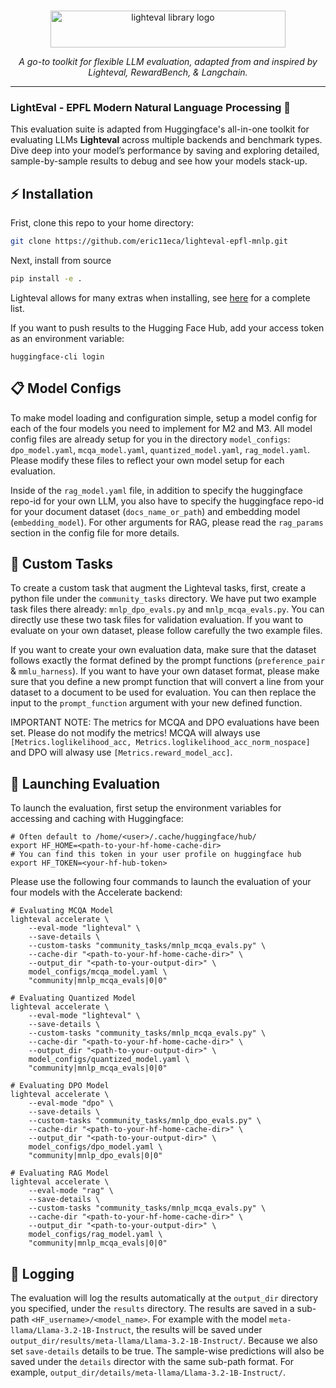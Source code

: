 <p align="center">
  <br/>
    <img alt="lighteval library logo" src="./assets/lighteval-doc.svg" width="376" height="59" style="max-width: 100%;">
  <br/>
</p>


<p align="center">
    <i>A go-to toolkit for flexible LLM evaluation, adapted from and inspired by Lighteval, RewardBench, & Langchain.</i>
</p>

<!-- <div align="center">

[![Tests](https://github.com/huggingface/lighteval/actions/workflows/tests.yaml/badge.svg?branch=main)](https://github.com/huggingface/lighteval/actions/workflows/tests.yaml?query=branch%3Amain)
[![Quality](https://github.com/huggingface/lighteval/actions/workflows/quality.yaml/badge.svg?branch=main)](https://github.com/huggingface/lighteval/actions/workflows/quality.yaml?query=branch%3Amain)
[![Python versions](https://img.shields.io/pypi/pyversions/lighteval)](https://www.python.org/downloads/)
[![License](https://img.shields.io/badge/License-MIT-green.svg)](https://github.com/huggingface/lighteval/blob/main/LICENSE)
[![Version](https://img.shields.io/pypi/v/lighteval)](https://pypi.org/project/lighteval/)

</div>

--- -->

<!-- **Documentation**: <a href="https://huggingface.co/docs/lighteval/index" target="_blank">Lighteval's Wiki</a> -->

---

### LightEval - EPFL Modern Natural Language Processing 🚀

This evaluation suite is adapted from Huggingface's all-in-one toolkit for evaluating LLMs **Lighteval** across multiple backends and benchmark types. Dive deep into your model’s performance by saving and exploring detailed, sample-by-sample results to debug and see how your models stack-up.

<!-- Customization at your fingertips: letting you either browse all our existing [tasks](https://huggingface.co/docs/lighteval/available-tasks) and [metrics](https://huggingface.co/docs/lighteval/metric-list) or effortlessly create your own [custom task](https://huggingface.co/docs/lighteval/adding-a-custom-task) tailored to your needs. -->


<!-- ## 🔑 Key Features

- **Speed**: [Use vllm as backend for fast evals](https://huggingface.co/docs/lighteval/use-vllm-as-backend).
- **Completeness**: [Use the accelerate backend to launch any models hosted on Hugging Face](https://huggingface.co/docs/lighteval/quicktour#accelerate).
- **Seamless Storage**: [Save results in S3 or Hugging Face Datasets](https://huggingface.co/docs/lighteval/saving-and-reading-results).
- **Python API**: [Simple integration with the Python API](https://huggingface.co/docs/lighteval/using-the-python-api).
- **Custom Tasks**: [Easily add custom tasks](https://huggingface.co/docs/lighteval/adding-a-custom-task).
- **Versatility**: Tons of [metrics](https://huggingface.co/docs/lighteval/metric-list) and [tasks](https://huggingface.co/docs/lighteval/available-tasks) ready to go. -->


## ⚡️ Installation

Frist, clone this repo to your home directory:

```bash
git clone https://github.com/eric11eca/lighteval-epfl-mnlp.git
```

Next, install from source
```bash
pip install -e .
```

Lighteval allows for many extras when installing, see [here](https://huggingface.co/docs/lighteval/installation) for a complete list.

If you want to push results to the Hugging Face Hub, add your access token as
an environment variable:

```shell
huggingface-cli login
```

## 📋 Model Configs

To make model loading and configuration simple, setup a model config for each of the four models you need to implement for M2 and M3. All model config files are already setup for you in the directory `model_configs`: `dpo_model.yaml`, `mcqa_model.yaml`, `quantized_model.yaml`, `rag_model.yaml`. Please modify these files to reflect your own model setup for each evaluation.

Inside of the `rag_model.yaml` file, in addition to specify the huggingface repo-id for your own LLM, you also have to specify the huggingface repo-id for your document dataset (`docs_name_or_path`) and embedding model (`embedding_model`). For other arguments for RAG, please read the `rag_params` section in the config file for more details.

## 📝 Custom Tasks

To create a custom task that augment the Lighteval tasks, first, create a python file under the `community_tasks` directory. We have put two example task files there already: `mnlp_dpo_evals.py` and `mnlp_mcqa_evals.py`. You can directly use these two task files for validation evaluation. If you want to evaluate on your own dataset, please follow carefully the two example files.

If you want to create your own evaluation data, make sure that the dataset follows exactly the format defined by the prompt functions (`preference_pair` & `mmlu_harness`). If you want to have your own dataset format, please make sure that you define a new prompt function that will convert a line from your dataset to a document to be used for evaluation. You can then replace the input to the `prompt_function` argument with your new defined function.

IMPORTANT NOTE: The metrics for MCQA and DPO evaluations have been set. Please do not modify the metrics! MCQA will always use `[Metrics.loglikelihood_acc, Metrics.loglikelihood_acc_norm_nospace]` and DPO will alwasy use `[Metrics.reward_model_acc]`.


## 🚀 Launching Evaluation

To launch the evaluation, first setup the environment variables for accessing and caching with Huggingface:

```shell
# Often default to /home/<user>/.cache/huggingface/hub/
export HF_HOME=<path-to-your-hf-home-cache-dir>
# You can find this token in your user profile on huggingface hub
export HF_TOKEN=<your-hf-hub-token>
```

Please use the following four commands to launch the evaluation of your four models with the Accelerate backend:

```shell
# Evaluating MCQA Model
lighteval accelerate \
    --eval-mode "lighteval" \
    --save-details \
    --custom-tasks "community_tasks/mnlp_mcqa_evals.py" \
    --cache-dir "<path-to-your-hf-home-cache-dir>" \
    --output_dir "<path-to-your-output-dir>" \
    model_configs/mcqa_model.yaml \
    "community|mnlp_mcqa_evals|0|0"

# Evaluating Quantized Model
lighteval accelerate \
    --eval-mode "lighteval" \
    --save-details \
    --custom-tasks "community_tasks/mnlp_mcqa_evals.py" \
    --cache-dir "<path-to-your-hf-home-cache-dir>" \
    --output_dir "<path-to-your-output-dir>" \
    model_configs/quantized_model.yaml \
    "community|mnlp_mcqa_evals|0|0"

# Evaluating DPO Model
lighteval accelerate \
    --eval-mode "dpo" \
    --save-details \
    --custom-tasks "community_tasks/mnlp_dpo_evals.py" \
    --cache-dir "<path-to-your-hf-home-cache-dir>" \
    --output_dir "<path-to-your-output-dir>" \
    model_configs/dpo_model.yaml \
    "community|mnlp_dpo_evals|0|0"

# Evaluating RAG Model
lighteval accelerate \
    --eval-mode "rag" \
    --save-details \
    --custom-tasks "community_tasks/mnlp_mcqa_evals.py" \
    --cache-dir "<path-to-your-hf-home-cache-dir>" \
    --output_dir "<path-to-your-output-dir>" \
    model_configs/rag_model.yaml \
    "community|mnlp_mcqa_evals|0|0"
```

## 📸 Logging

The evaluation will log the results automatically at the `output_dir` directory you specified, under the `results` directory. The results are saved in a sub-path `<HF_username>/<model_name>`. For example with the model `meta-llama/Llama-3.2-1B-Instruct`, the results will be saved under `output_dir/results/meta-llama/Llama-3.2-1B-Instruct/`. Because we also set `save-details` details to be true. The sample-wise predictions will also be saved under the `details` director with the same sub-path format. For example, `output_dir/details/meta-llama/Llama-3.2-1B-Instruct/`.